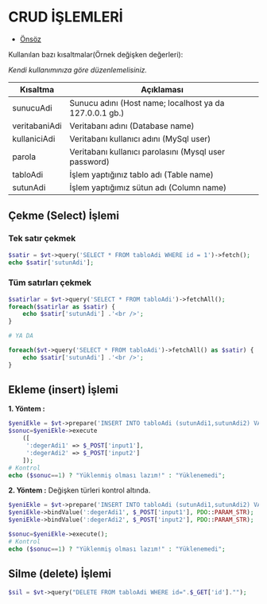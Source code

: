 # CRUD İŞLEMLERİ

- [Önsöz](https://github.com/cicekhasan/DersNotlarim)

Kullanılan bazı kısaltmalar(Örnek değişken değerleri):

*Kendi kullanımınıza göre düzenlemelisiniz.*

| Kısaltma | Açıklaması |
| ---- | ---- |
| sunucuAdi     | Sunucu adını (Host name; localhost ya da 127.0.0.1 gb.)   |
| veritabaniAdi | Veritabanı adını (Database name)                      |
| kullaniciAdi  | Veritabanı kullanıcı adını (MySql user)               |
| parola        | Veritabanı kullanıcı parolasını (Mysql user password) |
| tabloAdi      | İşlem yaptığınız tablo adı (Table name)               |
| sutunAdi      | İşlem yaptığımız sütun adı (Column name)              |


## Çekme (Select) İşlemi

### Tek satır çekmek
```php
$satir = $vt->query('SELECT * FROM tabloAdi WHERE id = 1')->fetch();
echo $satir['sutunAdi'];
```

### Tüm satırları çekmek
```php
$satirlar = $vt->query('SELECT * FROM tabloAdi')->fetchAll();
foreach($satirlar as $satir) {
    echo $satir['sutunAdi'] .'<br />';
}

# YA DA

foreach($vt->query('SELECT * FROM tabloAdi')->fetchAll() as $satir) {
    echo $satir['sutunAdi'] .'<br />';
}
```

## Ekleme (insert) İşlemi

**1. Yöntem :** 
```php
$yeniEkle = $vt->prepare('INSERT INTO tabloAdi (sutunAdi1,sutunAdi2) VALUES (:degerAdi1,:degerAdi2)');
$sonuc=$yeniEkle->execute
	([
	 ':degerAdi1' => $_POST['input1'],
	 ':degerAdi2' => $_POST['input2']
	]);
# Kontrol
echo ($sonuc==1) ? "Yüklenmiş olması lazım!" : "Yüklenemedi";
```

**2. Yöntem :** Değişken türleri kontrol altında.
```php
$yeniEkle = $vt->prepare('INSERT INTO tabloAdi (sutunAdi1,sutunAdi2) VALUES (:degerAdi1,:degerAdi2)');
$yeniEkle->bindValue(':degerAdi1', $_POST['input1'], PDO::PARAM_STR);
$yeniEkle->bindValue(':degerAdi2', $_POST['input2'], PDO::PARAM_STR);

$sonuc=$yeniEkle->execute();
# Kontrol
echo ($sonuc==1) ? "Yüklenmiş olması lazım!" : "Yüklenemedi";
```


## Silme (delete) İşlemi
```php
$sil = $vt->query("DELETE FROM tabloAdi WHERE id=".$_GET['id']."");
```
